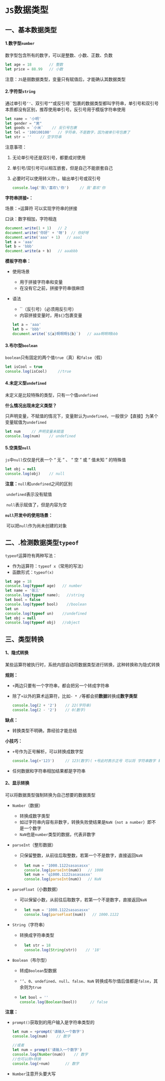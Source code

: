 # `JS`数据类型

## 一、基本数据类型

#### 1.数字型`number`

数字型包含所有的数字，可以是整数、小数、正数、负数

```js
let age = 18		// 整数
let price = 88.99	// 小数
```

注意：`JS`是弱数据类型，变量只有赋值后，才能确认其数据类型



#### 2.字符型`string`

通过单引号`‘'`、双引号`“”`或反引号``包裹的数据类型都叫字符串，单引号和双引号本质都没有区别，推荐使用单引号。反引号用于模版字符串使用

```js
let name = '小明'
let gender = "男"
let goods = `小米`	// 反引号包裹
let tel = '100100100'	// 字符串，不是数字，因为被单引号包裹了
let str = ''	// 空字符串
```

注意事项：

1. 无论单引号还是双引号，都要成对使用

2. 单引号/双引号可以相互嵌套，但是自己不能嵌套自己

3. 必要时可以使用转义符`\`，输出单引号或双引号

	```js
	console.log('我\'喜欢\'你')		// 我'喜欢'你
	```

	

**字符串拼接`+`：**

场景：`+`运算符 可以实现字符串的拼接

口诀：数字相加，字符相连

```js
document.write(1 + 1)	// 2
document.write('你好' + '呀')	// 你好呀
document.write('aaa' + 1)	// aaa1
let a = 'aaa'
let b = 'bbb'
document.write(a + b)	// aaabbb
```



**模板字符串：**

- 使用场景

	- 用于拼接字符串和变量
	- 在没有它之前，拼接字符串很麻烦

- 语法

	- ``（反引号）（必须用反引号）
	- 内容拼接变量时，用`${}`包裹变量

	```js
	let a = 'aaa'
	let b = 'bbb'
	document.write(`${a}啊啊啊${b}`)	// aaa啊啊啊bbb
	```

	

#### 3.布尔型`boolean`

`boolean`只有固定的两个值`true`（真）和`false`（假）

```js
let isCool = true
console.log(isCool)		//true
```



#### 4.未定义型`undefined`

未定义是比较特殊的类型，只有一个值`undefined`

**什么情况出现未定义类型？**

只声明变量，不赋值的情况下，变量默认为`undefined`，一般很少【直接】为某个变量赋值为`undefined`

```js
let num		// 声明变量未赋值
console.log(num)	// undefined
```



#### 5.空类型`null`

`js`中`null`仅仅是代表一个 “ 无 ” 、 “ 空 ” 或 “ 值未知 ” 的特殊值

```js
let obj = null
console.log(obj)	// null
```

**注意：**`null`和`undefined`之间的区别

​					`undefined`表示没有赋值

​					`null`表示赋值了，但是内容为空

**`null`开发中的使用场景：**

​		可以把`null`作为尚未创建的对象



## 二、.检测数据类型`typeof`

`typeof`运算符有两种写法：

- 作为运算符：`typeof x`（常用的写法）
- 函数形式：`typeof(x)`

```js
let age = 18
console.log(typeof age)   // number
let name = '张三'
console.log(typeof name);   //string
let bool = false
console.log(typeof bool)    //boolean
let un
console.log(typeof un)    //undefined
let obj = null
console.log(typeof obj)   //object
```



## 三、类型转换

#### 1、隐式转换

某些运算符被执行时，系统内部自动将数据类型进行转换，这种转换称为隐式转换

**规则：**

- `+`两边只要有一个字符串，都会把另一个转成字符串

- 除了`+`以外的算术运算符，比如`- * /`等都会把**数据**转换成**数字类型**

	```js
	console.log(2 + '2')	// 22(字符串)
	console.log(2 - '2')	// 0(数字)
	```

	

**缺点：**

- 转换类型不明确，靠经验才能总结

**小技巧：**

- `+`号作为正号解析，可以转换成数字型

	```js
	console.log(+'123')		// 123(数字)( +号此时表示正号 可以将 字符串数字 转成 数字型 )
	```

- 任何数据和字符串相加结果都是字符串



#### 2、显示转换

可以将数据类型强制转换为自己想要的数据类型

- `Number`（数据）

	- 转换成数字类型
	- 如过字符串内容有非数字，转换失败使结果是`NaN`（`not a number`）即不是一个数字
	- `NaN`也是`number`类型的数据，代表非数字

- `parseInt`（整形数据）

	- 只保留整数，从前往后取整数，若第一个不是数字，直接返回`NaN`

	- ```js
		let num = '1000.1122sasasasxx'
		console.log(parseInt(num))   // 1000
		let num = 'q1000.1122sasasasxx'
		console.log(parseInt(num))   // NaN
		```

- `parseFloat`（小数数据）

	- 可以保留小数，从前往后取数字，若第一个不是数字，直接返回`NaN`

	- ```js
		let num = '1000.1122sasasasxx'
		console.log(parseFloat(num))   // 1000.1122
		```

- `String`（字符串）

	- 转换成字符串类型

	- ```js
		let str = 18
		console.log(String(str))	// '18'
		```
	
- `Boolean`（布尔型）

  - 转成`Boolean`型数据

  - `‘’`、`0`、`undefined`、`null`、`false`、`NaN` 转换成布尔值后值都是`false`，其余则为`true`

  - ```js
    let bool = ''
    console.log(Boolean(bool))		// false
    ```

    


**注意：**

- `prompt()`获取到的用户输入是字符串类型的

	```js
	let num = +prompt('请输入一个数字')
	console.log(num)	// 数字
	
	//或者
	let num = prompt('请输入一个数字')
	console.log(Number(num))	// 数字
	//也可以用+转换
	console.log(+num)		// 数字
	```

- `Number`注意开头要大写









































